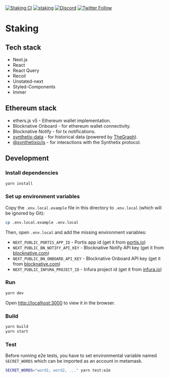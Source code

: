 [![Staking CI](https://github.com/Synthetixio/staking/actions/workflows/audit_build_verify.yml/badge.svg?branch=master)](https://github.com/Synthetixio/staking/actions/workflows/audit_build_verify.yml) [![staking](https://img.shields.io/endpoint?url=https://dashboard.cypress.io/badge/simple/um36kz/master&style=flat)](https://dashboard.cypress.io/projects/um36kz/runs) [![Discord](https://img.shields.io/discord/413890591840272394.svg?color=768AD4&label=discord&logo=https%3A%2F%2Fdiscordapp.com%2Fassets%2F8c9701b98ad4372b58f13fd9f65f966e.svg)](https://discordapp.com/channels/413890591840272394/)
[![Twitter Follow](https://img.shields.io/twitter/follow/synthetix_io.svg?label=synthetix_io&style=social)](https://twitter.com/synthetix_io)

# Staking

## Tech stack

- Next.js
- React
- React Query
- Recoil
- Unstated-next
- Styled-Components
- Immer

## Ethereum stack

- ethers.js v5 - Ethereum wallet implementation.
- Blocknative Onboard - for ethereum wallet connectivity.
- Blocknative Notify - for tx notifications.
- [synthetix-data](https://github.com/Synthetixio/synthetix-data) - for historical data (powered by [TheGraph](https://thegraph.com/)).
- [@synthetixio/js](https://github.com/Synthetixio/js) - for interactions with the Synthetix protocol.

## Development

### Install dependencies

```bash
yarn install
```

### Set up environment variables

Copy the `.env.local.example` file in this directory to `.env.local` (which will be ignored by Git):

```bash
cp .env.local.example .env.local
```

Then, open `.env.local` and add the missing environment variables:

- `NEXT_PUBLIC_PORTIS_APP_ID` - Portis app id (get it from [portis.io](https://www.portis.io/))
- `NEXT_PUBLIC_BN_NOTIFY_API_KEY` - Blocknative Notify API key (get it from [blocknative.com](https://blocknative.com/))
- `NEXT_PUBLIC_BN_ONBOARD_API_KEY` - Blocknative Onboard API key (get it from [blocknative.com](https://blocknative.com/))
- `NEXT_PUBLIC_INFURA_PROJECT_ID` - Infura project id (get it from [infura.io](https://infura.io/))

### Run

```bash
yarn dev
```

Open [http://localhost:3000](http://localhost:3000) to view it in the browser.

### Build

```bash
yarn build
yarn start
```

### Test

Before running e2e tests, you have to set environmental variable named `SECRET_WORDS` which can be imported as an account in metamask.

```bash
SECRET_WORDS="word1, word2, ..." yarn test:e2e
```
